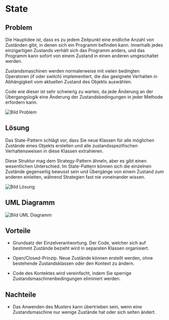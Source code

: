# State

## Problem

Die Hauptidee ist, dass es zu jedem Zeitpunkt eine endliche Anzahl von Zuständen gibt, in denen sich ein Programm befinden kann. Innerhalb jedes einzigartigen Zustands verhält sich das Programm anders, und das Programm kann sofort von einem Zustand in einen anderen umgeschaltet werden.

Zustandsmaschinen werden normalerweise mit vielen bedingten Operatoren (if oder switch) implementiert, die das geeignete Verhalten in Abhängigkeit vom aktuellen Zustand des Objekts auswählen.

Code wie dieser ist sehr schwierig zu warten, da jede Änderung an der Übergangslogik eine Änderung der Zustandsbedingungen in jeder Methode erfordern kann.

![Bild Problem](https://refactoring.guru/images/patterns/diagrams/state/problem2-en.png)

## Lösung

Das State-Pattern schlägt vor, dass Sie neue Klassen für alle möglichen Zustände eines Objekts erstellen und alle zustandsspezifischen Verhaltensweisen in diese Klassen extrahieren.

Diese Struktur mag dem Strategy-Pattern ähneln, aber es gibt einen wesentlichen Unterschied. Im State-Pattern können sich die einzelnen Zustände gegenseitig bewusst sein und Übergänge von einem Zustand zum anderen einleiten, während Strategien fast nie voneinander wissen.

![Bild Lösung](https://refactoring.guru/images/patterns/diagrams/state/solution-en.png)

## UML Diagramm

![Bild UML Diagramm](https://refactoring.guru/images/patterns/diagrams/state/structure-en.png)

## Vorteile

* Grundsatz der Einzelverantwortung. Der Code, welcher sich auf bestimmt Zustände bezieht wird in separaten Klassen organisiert.

* Open/Closed-Prinzip. Neue Zustände können erstellt werden, ohne bestehende Zustandsklassen oder den Kontext zu ändern.

* Code des Kontektes wird vereinfacht, indem Sie sperrige Zustandsmaschinenbedingungen eliminiert werden.

## Nachteile

* Das Anwenden des Musters kann übertrieben sein, wenn eine Zustandsmaschine nur wenige Zustände hat oder sich selten ändert.
